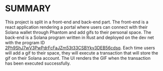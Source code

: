 # SUMMARY

This project is split in a front-end and back-end part. The front-end is a react application rendering a portal where users can connect with their Solana wallet through Phantom and add gifs to their personal space. The back-end is a Solana program written in Rust and deployed on the dev net with the program ID [2Ph9ShJ7wV3PwPdrFcFaJZm53t33CSBYkv3DEB56cdsq](https://explorer.solana.com/address/2Ph9ShJ7wV3PwPdrFcFaJZm53t33CSBYkv3DEB56cdsq?cluster=devnet). Each time users will add a gif to their space, they will execute a transaction that will store the gif on their Solana account. The UI renders the GIF when the transaction has been executed successfully.
